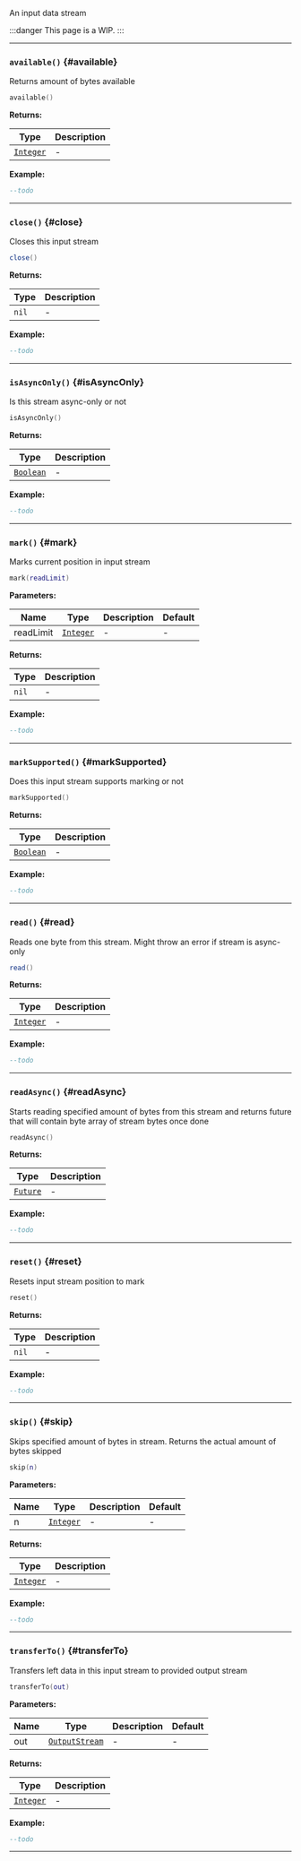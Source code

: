 An input data stream

:::danger
This page is a WIP.
:::

---

### <code>available()</code> \{#available}

Returns amount of bytes available

```lua
available()
```

**Returns:**

| Type                                             | Description |
| ------------------------------------------------ | ----------- |
| <code>[Integer](/tutorials/types/Numbers)</code> | -           |

**Example:**

```lua
--todo
```

---

### <code>close()</code> \{#close}

Closes this input stream

```lua
close()
```

**Returns:**

| Type             | Description |
| ---------------- | ----------- |
| <code>nil</code> | -           |

**Example:**

```lua
--todo
```

---

### <code>isAsyncOnly()</code> \{#isAsyncOnly}

Is this stream async-only or not

```lua
isAsyncOnly()
```

**Returns:**

| Type                                              | Description |
| ------------------------------------------------- | ----------- |
| <code>[Boolean](/tutorials/types/Booleans)</code> | -           |

**Example:**

```lua
--todo
```

---

### <code>mark()</code> \{#mark}

Marks current position in input stream

```lua
mark(readLimit)
```

**Parameters:**

| Name      | Type                                             | Description | Default |
| --------- | ------------------------------------------------ | ----------- | ------- |
| readLimit | <code>[Integer](/tutorials/types/Numbers)</code> | -           | -       |

**Returns:**

| Type             | Description |
| ---------------- | ----------- |
| <code>nil</code> | -           |

**Example:**

```lua
--todo
```

---

### <code>markSupported()</code> \{#markSupported}

Does this input stream supports marking or not

```lua
markSupported()
```

**Returns:**

| Type                                              | Description |
| ------------------------------------------------- | ----------- |
| <code>[Boolean](/tutorials/types/Booleans)</code> | -           |

**Example:**

```lua
--todo
```

---

### <code>read()</code> \{#read}

Reads one byte from this stream. Might throw an error if stream is async-only

```lua
read()
```

**Returns:**

| Type                                             | Description |
| ------------------------------------------------ | ----------- |
| <code>[Integer](/tutorials/types/Numbers)</code> | -           |

**Example:**

```lua
--todo
```

---

### <code>readAsync()</code> \{#readAsync}

Starts reading specified amount of bytes from this stream and returns future that will contain byte array of stream bytes once done

```lua
readAsync()
```

**Returns:**

| Type                                        | Description |
| ------------------------------------------- | ----------- |
| <code>[Future](/globals/Data/Future)</code> | -           |

**Example:**

```lua
--todo
```

---

### <code>reset()</code> \{#reset}

Resets input stream position to mark

```lua
reset()
```

**Returns:**

| Type             | Description |
| ---------------- | ----------- |
| <code>nil</code> | -           |

**Example:**

```lua
--todo
```

---

### <code>skip()</code> \{#skip}

Skips specified amount of bytes in stream. Returns the actual amount of bytes skipped

```lua
skip(n)
```

**Parameters:**

| Name | Type                                             | Description | Default |
| ---- | ------------------------------------------------ | ----------- | ------- |
| n    | <code>[Integer](/tutorials/types/Numbers)</code> | -           | -       |

**Returns:**

| Type                                             | Description |
| ------------------------------------------------ | ----------- |
| <code>[Integer](/tutorials/types/Numbers)</code> | -           |

**Example:**

```lua
--todo
```

---

### <code>transferTo()</code> \{#transferTo}

Transfers left data in this input stream to provided output stream

```lua
transferTo(out)
```

**Parameters:**

| Name | Type                                                    | Description | Default |
| ---- | ------------------------------------------------------- | ----------- | ------- |
| out  | <code>[OutputStream](/globals/Data/OutputStream)</code> | -           | -       |

**Returns:**

| Type                                             | Description |
| ------------------------------------------------ | ----------- |
| <code>[Integer](/tutorials/types/Numbers)</code> | -           |

**Example:**

```lua
--todo
```

---
